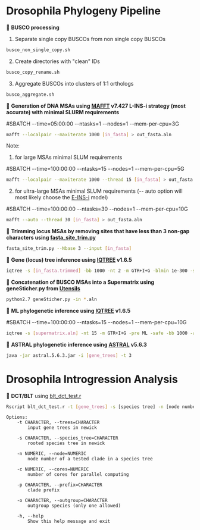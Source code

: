# Drosophila Phylogeny Pipeline 

:red_circle: **BUSCO processing**
1) Separate single copy BUSCOs from non single copy BUSCOs    
```bash
busco_non_single_copy.sh
```
2) Create directories with "clean" IDs     
```bash
busco_copy_rename.sh
```     
3) Aggregate BUSCOs into clusters of 1:1 orthologs 
```bash
busco_aggregate.sh
```
:red_circle: **Generation of DNA MSAs using [MAFFT](https://mafft.cbrc.jp/alignment/software/) v7.427 L-INS-i strategy (most accurate) with minimal SLURM requirements**

#SBATCH --time=05:00:00 --ntasks=1 --nodes=1 --mem-per-cpu=3G
```bash
mafft --localpair --maxiterate 1000 [in_fasta] > out_fasta.aln
```
Note: 
1) for large MSAs minimal SLUM requirements 

#SBATCH --time=100:00:00 --ntasks=15 --nodes=1 --mem-per-cpu=5G
```bash
mafft --localpair --maxiterate 1000 --thread 15 [in_fasta] > out_fasta.aln
```
2) for ultra-large MSAs minimal SLUM requirements (-- auto option will most likely choose the [E-INS-i](https://mafft.cbrc.jp/alignment/software/manual/manual.html) model)

#SBATCH --time=100:00:00 --ntasks=30 --nodes=1 --mem-per-cpu=10G
```bash
mafft --auto --thread 30 [in_fasta] > out_fasta.aln
```
:red_circle: **Trimming locus MSAs by removing sites that have less than 3 non-gap characters using [fasta_site_trim.py](https://github.com/SchriderLab/drosophila_phylogeny/blob/master/scripts/fasta_site_trim.py)**
```bash
fasta_site_trim.py --Nbase 3 --input [in_fasta]
```
:red_circle: **Gene (locus) tree inference using [IQTREE](http://www.iqtree.org/) v1.6.5**
```bash
iqtree -s [in_fasta.trimmed] -bb 1000 -nt 2 -m GTR+I+G -blmin 1e-300 -safe
```


:red_circle: **Concatenation of BUSCO MSAs into a Supermatrix using geneSticher.py from [Utensils](https://github.com/ballesterus/Utensils)**  
```bash
python2.7 geneSticher.py -in *.aln
```

:red_circle: **ML phylogenetic inference using [IQTREE](http://www.iqtree.org/) v1.6.5**

#SBATCH --time=100:00:00 --ntasks=15 --nodes=1 --mem-per-cpu=10G
```bash
iqtree -s [supermatrix.aln] -nt 15 -m GTR+I+G -pre ML -safe -bb 1000 -alrt 1000 -abayes
```
:red_circle: **ASTRAL phylogenetic inference using [ASTRAL](https://github.com/smirarab/ASTRAL) v5.6.3**
```bash
java -jar astral.5.6.3.jar -i [gene_trees] -t 3
```
# Drosophila Introgression Analysis 
:red_circle: **DCT/BLT** using [blt_dct_test.r](https://github.com/SchriderLab/drosophila_phylogeny/blob/master/scripts/blt_dct_test.r) 
```bash
Rscript blt_dct_test.r -t [gene_trees] -s [species tree] -n [node number] -c [cores] -p [prefix] -o [outgroup species]
```
```
Options:
	-t CHARACTER, --trees=CHARACTER
		input gene trees in newick

	-s CHARACTER, --species_tree=CHARACTER
		rooted species tree in newick

	-n NUMERIC, --node=NUMERIC
		node number of a tested clade in a species tree

	-c NUMERIC, --cores=NUMERIC
		number of cores for parallel computing

	-p CHARACTER, --prefix=CHARACTER
		clade prefix

	-o CHARACTER, --outgroup=CHARACTER
		outgroup species (only one allowed)

	-h, --help
		Show this help message and exit
```    


